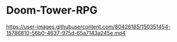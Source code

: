 # Doom-Tower-RPG
https://user-images.githubusercontent.com/80426185/150351454-15786810-56b0-4637-975d-65a7143a245e.mp4
